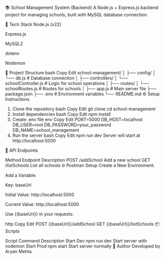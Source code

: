 📚 School Management System (Backend)
A Node.js + Express.js backend project for managing schools, built with MySQL database connection.

🚀 Tech Stack
Node.js (v22)

Express.js

MySQL2

dotenv

Nodemon

📂 Project Structure
bash
Copy
Edit
school-management/
│
├── config/
│   └── db.js          # Database connection
│
├── controllers/
│   └── schoolController.js # Logic for school operations
│
├── routes/
│   └── schoolRoutes.js     # Routes for schools
│
├── app.js             # Main server file
├── package.json
├── .env               # Environment variables
└── README.md
⚙️ Setup Instructions
1. Clone the repository
bash
Copy
Edit
git clone <repository-url>
cd school-management
2. Install dependencies
bash
Copy
Edit
npm install
3. Create .env file
env
Copy
Edit
PORT=5000
DB_HOST=localhost
DB_USER=root
DB_PASSWORD=your_password
DB_NAME=school_management
4. Run the server
bash
Copy
Edit
npm run dev
Server will start at http://localhost:5000

📖 API Endpoints

Method	Endpoint	Description
POST	/addSchool	Add a new school
GET	/listSchools	List all schools
🌐 Postman Setup
Create a New Environment.

Add a Variable:

Key: baseUrl

Initial Value: http://localhost:5000

Current Value: http://localhost:5000

Use {{baseUrl}} in your requests:

http
Copy
Edit
POST {{baseUrl}}/addSchool
GET  {{baseUrl}}/listSchools
📦 Scripts

Script	Command	Description
Start Dev	npm run dev	Start server with nodemon
Start Prod	npm start	Start server normally
🧠 Author
Developed by Aryan Mehta.
